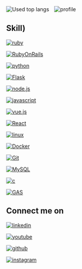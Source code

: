 <!--![takacube's GitHub Stats](https://github-readme-stats.vercel.app/api?username=takacube&show_icons=true&theme=cobalt&count_private=true&include_all_commits=true)-->
![Used top langs](https://github-readme-stats.vercel.app/api/top-langs/?username=takacube&layout=compact&theme=dark)　![profile](https://github-readme-stats.vercel.app/api?username=takacube&show_icons=true&theme=dark&layout=compact&count_private=true&include_all_commits=true)

## Skill)

[![ruby](https://img.shields.io/badge/Ruby-000?style=for-the-badge&logo=Ruby&logoColor=E1306C)]()

[![RubyOnRails](https://img.shields.io/badge/RubyonRails-000?style=for-the-badge&logo=Rubyonrails&logoColor=FF0000)]()

[![python](https://img.shields.io/badge/Python-000?style=for-the-badge&logo=Python&logoColor=A)]()

[![Flask](https://img.shields.io/badge/Flask-000?style=for-the-badge&logo=Flask&logoColor=FF000)]()

[![node.js](https://img.shields.io/badge/Node.js-000?style=for-the-badge&logo=Node.js&logoColor=FF000)]()

[![javascript](https://img.shields.io/badge/Javascript-000?style=for-the-badge&logo=Javascript&logoColor=A)]()

[![vue.js](https://img.shields.io/badge/Vue.js-000?style=for-the-badge&logo=Vue.js&logoColor=A)]()

[![React](https://img.shields.io/badge/react-000?style=for-the-badge&logo=React&logoColor=FF000)]()

[![linux](https://img.shields.io/badge/Linux-000?style=for-the-badge&logo=Linux&logoColor=)]()

[![Docker](https://img.shields.io/badge/Docker-000?style=for-the-badge&logo=Docker&logoColor=)]()

[![Git](https://img.shields.io/badge/Git-000?style=for-the-badge&logo=Git&logoColor=)]()

[![MySQL](https://img.shields.io/badge/MySql-000?style=for-the-badge&logo=MySql&logoColor=)]()

[![c](https://img.shields.io/badge/c%20languae-000?style=for-the-badge&logo=c&logoColor=FF000)]()

[![GAS](https://img.shields.io/badge/GAS-000?style=for-the-badge&logo=google&logoColor=FF000)]()






## Connect me on

[![linkedin](https://img.shields.io/badge/Linkedin-000?style=for-the-badge&logo=Linkedin&logoColor=#126599)](https://www.linkedin.com/in/shimakura-takanao-455540211/)

[![youtube](https://img.shields.io/badge/YouTube-000?style=for-the-badge&logo=YouTube&logoColor=FF0000)](https://www.linkedin.com/in/shimakura-takanao-455540211/)

[![github](https://img.shields.io/badge/GitHub-000?style=for-the-badge&logo=GitHub&logoColor=white)](https://github.com/takacube)

[![instagram](https://img.shields.io/badge/Instagram-000?style=for-the-badge&logo=Instagram&logoColor=E1306C)](https://www.linkedin.com/in/shimakura-takanao-455540211/)
